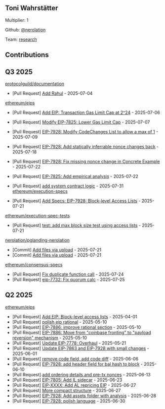 
## Toni Wahrstätter
Multiplier: 1

Github: [@nerolation](https://github.com/nerolation)

Team: [research](https://github.com/nerolation/pglanding-nerolation)

## Contributions

## Q3 2025


[protocolguild/documentation](https://github.com/protocolguild/documentation)
* [Pull Request] [Add Rahul](https://github.com/protocolguild/documentation/pull/368) - 2025-07-04

[ethereum/eips](https://github.com/ethereum/eips)
* [Pull Request] [Add EIP: Transaction Gas Limit Cap at 2^24](https://github.com/ethereum/EIPs/pull/9984) - 2025-07-06
* [Pull Request] [Modify EIP-7825: Lower Gas Limit Cap](https://github.com/ethereum/EIPs/pull/9986) - 2025-07-07
* [Pull Request] [EIP-7928: Modify CodeChanges List to allow a max of 1](https://github.com/ethereum/EIPs/pull/9994) - 2025-07-09
* [Pull Request] [EIP-7928: Add statically inferrable nonce changes back](https://github.com/ethereum/EIPs/pull/10031) - 2025-07-18

* [Pull Request] [EIP-7928: Fix missing nonce change in Concrete Example](https://github.com/ethereum/EIPs/pull/10043) - 2025-07-22
* [Pull Request] [EIP-7825: Add empirical analysis](https://github.com/ethereum/EIPs/pull/10042) - 2025-07-22
* [Pull Request] [add system contract logic](https://github.com/ethereum/EIPs/pull/10082) - 2025-07-31
[ethereum/execution-specs](https://github.com/ethereum/execution-specs)
* [Pull Request] [Add Specs: EIP-7928: Block-level Access Lists](https://github.com/ethereum/execution-specs/pull/1338) - 2025-07-21

[ethereum/execution-spec-tests](https://github.com/ethereum/execution-spec-tests)
* [Pull Request] [test: add max block size test using access lists](https://github.com/ethereum/execution-spec-tests/pull/1932) - 2025-07-21

[nerolation/pglanding-nerolation](https://github.com/nerolation/pglanding-nerolation)
* [Commit] [Add files via upload](https://github.com/nerolation/pglanding-nerolation/commit/786b203ac20efd6b4d1ea59eb6db1da458798094) - 2025-07-21
* [Commit] [Add files via upload](https://github.com/nerolation/pglanding-nerolation/commit/397356c59291489a34e0981a0b7fb975660e8dbd) - 2025-07-21

[ethereum/consensus-specs](https://github.com/ethereum/consensus-specs)
* [Pull Request] [Fix duplicate function call](https://github.com/ethereum/consensus-specs/pull/4460) - 2025-07-24
* [Pull Request] [eip-7732: Fix quorum calc](https://github.com/ethereum/consensus-specs/pull/4465) - 2025-07-25
## Q2 2025

[ethereum/eips](https://github.com/ethereum/eips)
* [Pull Request] [Add EIP: Block-level access lists](https://github.com/ethereum/EIPs/pull/9580) - 2025-04-01
* [Pull Request] [polish eip rational](https://github.com/ethereum/EIPs/pull/9758) - 2025-05-10
* [Pull Request] [EIP-7886: improve rational section](https://github.com/ethereum/EIPs/pull/9757) - 2025-05-10
* [Pull Request] [EIP-7886: Move from "coinbase fronting" to "payload reversion" mechanism](https://github.com/ethereum/EIPs/pull/9756) - 2025-05-10
* [Pull Request] [Update EIP-7778: Overhaul](https://github.com/ethereum/EIPs/pull/9802) - 2025-05-21
* [Pull Request] [Update EIP-7863 and EIP-7928 with small changes](https://github.com/ethereum/EIPs/pull/9846) - 2025-06-01
* [Pull Request] [remove code field, add code diff](https://github.com/ethereum/EIPs/pull/9864) - 2025-06-06
* [Pull Request] [EIP-7928: add header field for bal hash to block](https://github.com/ethereum/EIPs/pull/9885) - 2025-06-10
* [Pull Request] [add ordering details and pre-tx nonces](https://github.com/ethereum/EIPs/pull/9896) - 2025-06-13
* [Pull Request] [EIP-7805: Add IL sidecar](https://github.com/ethereum/EIPs/pull/9925) - 2025-06-23
* [Pull Request] [EIP-XXXX: Add AL repricing EIP](https://github.com/ethereum/EIPs/pull/9946) - 2025-06-27
* [Pull Request] [More compact structure](https://github.com/ethereum/EIPs/pull/9944) - 2025-06-27
* [Pull Request] [EIP-7928: Add assets folder with analysis](https://github.com/ethereum/EIPs/pull/9948) - 2025-06-28
* [Pull Request] [EIP-7928: polish language](https://github.com/ethereum/EIPs/pull/9954) - 2025-06-30
